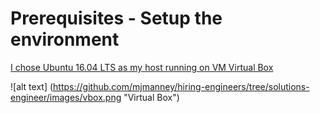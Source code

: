 # Prerequisites - Setup the environment

[I chose Ubuntu 16.04 LTS as my host running on VM Virtual Box](https://p.datadoghq.com/sb/7af5f9814-243e179005f19f7df668a6d7dad75b3c)

![alt text] (https://github.com/mjmanney/hiring-engineers/tree/solutions-engineer/images/vbox.png "Virtual Box")
